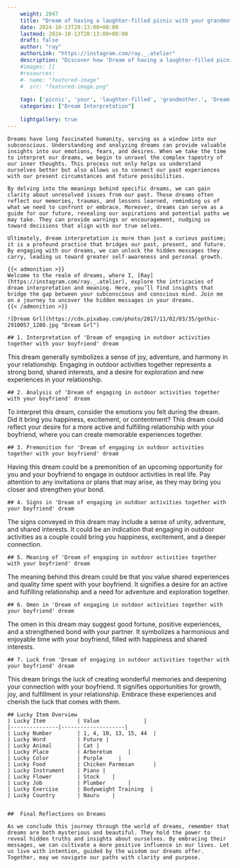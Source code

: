 ```yaml
---
    weight: 2047
    title: "Dream of having a laughter-filled picnic with your grandmother."  # Assuming 'title' column exists
    date: 2024-10-13T20:13:00+08:00
    lastmod: 2024-10-13T20:13:00+08:00
    draft: false
    author: "ray"
    authorLink: "https://instagram.com/ray._.atelier"
    description: "Discover how 'Dream of having a laughter-filled picnic with your grandmother.' can interpret your future and uncover its significant meanings in your life."
    #images: []
    #resources:
    #- name: "featured-image"
    #  src: "featured-image.png"
    
    tags: ['picnic', 'your', 'laughter-filled', 'grandmother.', 'Dream', 'a', 'of', 'with', 'having']
    categories: ["Dream Interpretation"]
    
    lightgallery: true
---
```

    
    Dreams have long fascinated humanity, serving as a window into our subconscious. Understanding and analyzing dreams can provide valuable insights into our emotions, fears, and desires. When we take the time to interpret our dreams, we begin to unravel the complex tapestry of our inner thoughts. This process not only helps us understand ourselves better but also allows us to connect our past experiences with our present circumstances and future possibilities.
    
    By delving into the meanings behind specific dreams, we can gain clarity about unresolved issues from our past. These dreams often reflect our memories, traumas, and lessons learned, reminding us of what we need to confront or embrace. Moreover, dreams can serve as a guide for our future, revealing our aspirations and potential paths we may take. They can provide warnings or encouragement, nudging us toward decisions that align with our true selves.
    
    Ultimately, dream interpretation is more than just a curious pastime; it is a profound practice that bridges our past, present, and future. By engaging with our dreams, we can unlock the hidden messages they carry, leading us toward greater self-awareness and personal growth.
    
    {{< admonition >}}
    Welcome to the realm of dreams, where I, [Ray](https://instagram.com/ray._.atelier), explore the intricacies of dream interpretation and meaning. Here, you’ll find insights that bridge the gap between your subconscious and conscious mind. Join me on a journey to uncover the hidden messages in your dreams.
    {{< /admonition >}}
    
    ![Dream Grl](https://cdn.pixabay.com/photo/2017/11/02/03/35/gothic-2910057_1280.jpg "Dream Grl")
    
    ## 1. Interpretation of 'Dream of engaging in outdoor activities together with your boyfriend' dream
    
This dream generally symbolizes a sense of joy, adventure, and harmony in your relationship. Engaging in outdoor activities together represents a strong bond, shared interests, and a desire for exploration and new experiences in your relationship.
    
    ## 2. Analysis of 'Dream of engaging in outdoor activities together with your boyfriend' dream
    
To interpret this dream, consider the emotions you felt during the dream. Did it bring you happiness, excitement, or contentment? This dream could reflect your desire for a more active and fulfilling relationship with your boyfriend, where you can create memorable experiences together.
    
    ## 3. Premonition for 'Dream of engaging in outdoor activities together with your boyfriend' dream
    
Having this dream could be a premonition of an upcoming opportunity for you and your boyfriend to engage in outdoor activities in real life. Pay attention to any invitations or plans that may arise, as they may bring you closer and strengthen your bond.
    
    ## 4. Signs in 'Dream of engaging in outdoor activities together with your boyfriend' dream
    
The signs conveyed in this dream may include a sense of unity, adventure, and shared interests. It could be an indication that engaging in outdoor activities as a couple could bring you happiness, excitement, and a deeper connection.
    
    ## 5. Meaning of 'Dream of engaging in outdoor activities together with your boyfriend' dream
    
The meaning behind this dream could be that you value shared experiences and quality time spent with your boyfriend. It signifies a desire for an active and fulfilling relationship and a need for adventure and exploration together.
    
    ## 6. Omen in 'Dream of engaging in outdoor activities together with your boyfriend' dream
    
The omen in this dream may suggest good fortune, positive experiences, and a strengthened bond with your partner. It symbolizes a harmonious and enjoyable time with your boyfriend, filled with happiness and shared interests.
    
    ## 7. Luck from 'Dream of engaging in outdoor activities together with your boyfriend' dream
    
This dream brings the luck of creating wonderful memories and deepening your connection with your boyfriend. It signifies opportunities for growth, joy, and fulfillment in your relationship. Embrace these experiences and cherish the luck that comes with them.
    
    ## Lucky Item Overview
    | Lucky Item          | Value              |
    |---------------|--------------------|
    | Lucky Number        | 1, 4, 10, 13, 15, 44  |
    | Lucky Word          | Future |
    | Lucky Animal        | Cat |
    | Lucky Place         | Arboretum     |
    | Lucky Color         | Purple     |
    | Lucky Food          | Chicken Parmesan      |
    | Lucky Instrument    | Piano |
    | Lucky Flower        | Stock    |
    | Lucky Job           | Plumber       |
    | Lucky Exercise      | Bodyweight Training  |
    | Lucky Country       | Nauru    |
    
    
    ##  Final Reflections on Dreams
    
    As we conclude this journey through the world of dreams, remember that dreams are both mysterious and beautiful. They hold the power to reveal hidden truths and insights about ourselves. By embracing their messages, we can cultivate a more positive influence in our lives. Let us live with intention, guided by the wisdom our dreams offer. Together, may we navigate our paths with clarity and purpose.
    